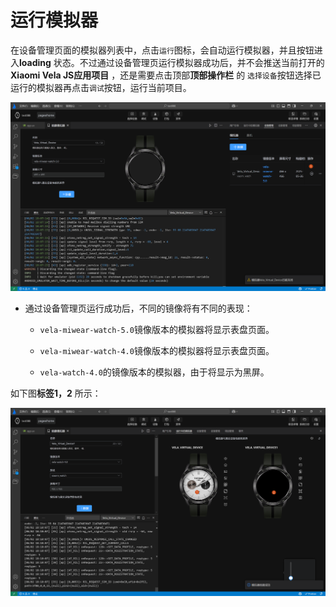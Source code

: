 <!-- 源地址: https://iot.mi.com/vela/quickapp/zh/tools/emulator/emulator-run.html -->

# 运行模拟器

在设备管理页面的模拟器列表中，点击`运行`图标，会自动运行模拟器，并且按钮进入**loading** 状态。不过通过设备管理页运行模拟器成功后，并不会推送当前打开的**Xiaomi Vela JS应用项目** ，还是需要点击顶部****顶部操作栏**** 的 `选择设备`按钮选择已运行的模拟器再点击`调试`按钮，运行当前项目。

![alt text](../../images/ide-emulator-11.png)

  * 通过设备管理页运行成功后，不同的镜像将有不同的表现：

    * `vela-miwear-watch-5.0`镜像版本的模拟器将显示表盘页面。

    * `vela-miwear-watch-4.0`镜像版本的模拟器将显示表盘页面。

    * `vela-watch-4.0`的镜像版本的模拟器，由于将显示为黑屏。

如下图**标签1，2** 所示：

![alt text](../../images/ide-emulator-12.png)
